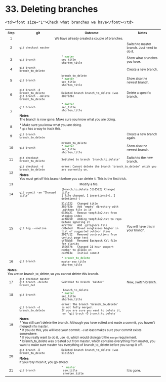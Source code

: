 # 33. Deleting branches
<table>
  <tr>
    <th><font size="1">Step</font></th>
    <th><font size="1">git</font></th>
    <th><font size="1">Outcome</font></th>
    <th><font size="1">Notes</font></th>
  </tr>
  <tr>
    <td align="center"><font size="1">1</font></td>
    <td colspan="3" align="center"><font size="1">We have already created a couple of branches.</font></td>
  </tr>
  <tr>
    <td align="center"><font size="1">2</font></td>
    <td><font size="1"><code>git checkout master</code></font></td>
    <td><font size="1"></font></td>
    <td><font size="1">Switch to master branch. Just need to do it.</font></td>
  </tr>  
  <tr>
    <td align="center"><font size="1">3</font></td>
    <td><font size="1"><code>git branch</code></font></td>
    <td><font size="1">
      <code>* <font color="green">master </font></code></br>
      <code>seo_title</code></br>
      <code>shorten_title</code>
    </font></td>
    <td><font size="1">Show what brunches you have.</font></td>
  </tr>  
  <tr>
    <td align="center"><font size="1">4</font></td>
    <td><font size="1"><code>git branch branch_to_delete</code></font></td>
    <td><font size="1"></font></td>
    <td><font size="1">Create a new branch.</font></td>
  </tr>    
  <tr>
    <td align="center"><font size="1">5</font></td>
    <td><font size="1"><code>git branch</code></font></td>
    <td><font size="1">
      <code>branch_to_delete</code></br>
      <code>* <font color="green">master </font></code></br>
      <code>seo_title</code></br>
      <code>shorten_title</code>
    </font></td>
    <td><font size="1">Show also the newest branch.</font></td>
  </tr>     
  <tr>
    <td align="center"><font size="1">6</font></td>
    <td><font size="1">
      <code>git branch -d branch_to_delete</code></br>
      <code>git branch --delete branch_to_delete</code>      
    </font></td>
    <td><font size="1"><code>Deleted branch branch_to_delete (was 380f82b) </code></font></td>
    <td><font size="1">Delete a specific branch.</font></td>
  </tr>  
  <tr>
    <td align="center" rowspan="2"><font size="1">7</font></td>
    <td><font size="1"><code>git branch</code></font></td>
    <td><font size="1">
      <code>* <font color="green">master </font></code></br>
      <code>seo_title</code></br>
      <code>shorten_title</code>
    </font></td>
    <td><font size="1"></font></td>
  </tr>
  <tr>
    <td colspan="3"><font size="1">
     <b>Notes:</b></br>
	  The branch is now gone. Make sure you know what you are doing.
    </font></td>            
  </tr>     
  <tr>
    <td align="center"><font size="1">8</font></td>
    <td colspan="3"><font size="1">
      * Make sure you know what you are doing. </br>
      * <code>git</code> has a way to track this.
    </font></td>
  </tr>         
  <tr>
    <td align="center"><font size="1">9</font></td>
    <td><font size="1"><code>git branch branch_to_delete</code></font></td>
    <td><font size="1"></font></td>
    <td><font size="1">Create a new branch again.</font></td>
  </tr>   
  <tr>
    <td align="center"><font size="1">10</font></td>
    <td><font size="1"><code>git branch</code></font></td>
    <td><font size="1">
      <code>branch_to_delete</code></br>
      <code>* <font color="green">master </font></code></br>
      <code>seo_title</code></br>
      <code>shorten_title</code>
    </font></td>
    <td><font size="1">Show also the newest branch.</font></td>
  </tr>   
  <tr>
    <td align="center"><font size="1">11</font></td>
    <td><font size="1"><code>git checkout branch_to_delete</code></font></td>
    <td><font size="1"><code>Switched to branch 'branch_to_delete'</code></font></td>
    <td><font size="1">Switch to the new branch.</font></td>
  </tr>   
  <tr>
    <td align="center" rowspan="2"><font size="1">12</font></td>
    <td><font size="1"><code>git checkout -d branch_to_delete</code></font></td>
    <td colspan="2"><font size="1"><code>error: Cannot delete the branch 'branch_to_delete' which you are currently on.</code></font></td>
  </tr>   
  <tr>
    <td colspan="3"><font size="1">
     <b>Notes:</b></br>
	  You must get off this branch before you can delete it. This is the first trick.     
    </font></td>            
  </tr>  
  <tr>
    <td align="center"><font size="1">13</font></td>
    <td align="center" colspan="3"><font size="1">Modify a file.</font></td>
  </tr>   
  <tr>
    <td align="center"><font size="1">14</font></td>
    <td><font size="1"><code>git commit -am "Changed title"</code></font></td>
    <td><font size="1">	  
      <code>[branch_to_delete 51b1522] Changed title</code><br>
      <code>1 file changed, 1 insertions(+), 1 deletions(-)</code><br>
    </font></td>
    <td><font size="1"></font></td>
  </tr>  
  <tr>
    <td align="center"><font size="1">15</font></td>
    <td><font size="1"><code>git log --oneline</code></font></td>
   <td><font size="1">
	 <code>51b1522 &nbsp; Changed title</code></br>
	 <code>380f82b &nbsp; Add 'empty' directory with .gitkeep file in it</code></br>
	 <code>0436c21 &nbsp; Remove tempfile2.txt from staging index</code></br>
	 <code>acf8750 &nbsp; Adding tempfile2.txt to repo before ignoring it</code></br>
	 <code>a29fd6c &nbsp; Add .gitignore file</code></br>
	 <code>cd1e0ed &nbsp; Moved sunglasses higher in list of suggested outdoor items</code></br>
	 <code>2907d12 &nbsp; Removed contractions from contact page text</code></br>
	 <code>cf78db8 &nbsp; Renamed Backpack Cal file for clarity</code></br>
	 <code>1506576 &nbsp; Changed 24 hour support number to 4314so on</code></br>
	 <code>c4b913e &nbsp; Initial commit</code>
   </font></td> 
    <td><font size="1">You will have this in your branch.  </font></td>
  </tr>  
  <tr>
    <td align="center"><font size="1">16</font></td>
    <td><font size="1"><code>git branch</code></font></td>
   <td><font size="1">
	 <code>* <font color="green">branch_to_delete</font></code></br>
      <code>master</code>
      <code>seo_title</code></br>
      <code>shorten_title</code>
   </font></td> 
    <td><font size="1">  </font></td>
  </tr>          
  <tr>
    <td colspan="3"><font size="1">
     <b>Notes:</b></br>
	  You are on branch_to_delete, so you cannot delete this branch.
    </font></td>            
  </tr>  
  <tr>
    <td align="center"><font size="1">17</font></td>
    <td><font size="1">
      <code>git checkout master</code><br>
      <code>git branch -delete branch_del</code>
    </font></td>
    <td><font size="1"><code>Switched to branch 'master'</code></font></td>
    <td><font size="1">Now, switch branch. </font></td>
  </tr>
  <tr>
    <td align="center"><font size="1">18</font></td>
    <td><font size="1"><code>git branch</code></font></td>
     <td><font size="1">
      <code> branch_to_delete </code></br>
	 <code>* <font color="green">master</font></code></br>      
      <code>seo_title</code></br>
      <code>shorten_title</code>
   </font></td> 

    <td><font size="1">Check what branches we have</font></td>
  </tr>
  <tr>
    <td align="center" rowspan="2"><font size="1">19</font></td>
    <td><font size="1"><code>git branch -d branch_to_delete</code></font></td>
    <td><font size="1">
      <code>error: The branch 'branch_to_delete' is not fully merged.</code><br>
      <code>If you are sure you want to delete it, run 'git brach -D branch_to_delete`</code>
    </font></td>
    <td><font size="1"></font></td>
  </tr>
  <tr>
    <td colspan="3"><font size="1">
     <b>Notes:</b></br>
      * You still can't delete the branch. Although you have edited and made a commit, you haven't merged into master. </br>
      * If you do this, you will lose your commit. <code>-d</code> at least makes sure your commit exists somewhere.</br>
      * If you really want to do it, use <code>-D</code>, which would disregard the <code>merge</code> requirement. </br>
      * branch_to_delete was created out from master, which contains everything from master, you want to make sure master has everything 
        of branch_to_delete before you scrap it off.
    </font></td>            
  </tr>  
  <tr>
    <td align="center" rowspan="2"><font size="1">20</font></td>
    <td><font size="1"><code>git branch -D branch_to_delete</code></font></td>
    <td><font size="1"><code>Deleted branch branch_to_delete (was 51b1522)</code></font></td>
    <td><font size="1"> </font></td>
  </tr> 
  <tr>
    <td colspan="3"><font size="1">
     <b>Notes:</b></br>
	  If you relly mean it, you go ahead. 
    </font></td>            
  </tr>  
  <tr>
    <td align="center"><font size="1">21</font></td>
    <td><font size="1"><code>git branch</code></font></td>
    <td><font size="1">
      <code>* <font color="green"> master </font></code></br>
      <code> seo_title </code></br>
      <code> shorten_title </code>
    </font></td>
    <td><font size="1">It is gone. </font></td>
  </tr>    
</table>



